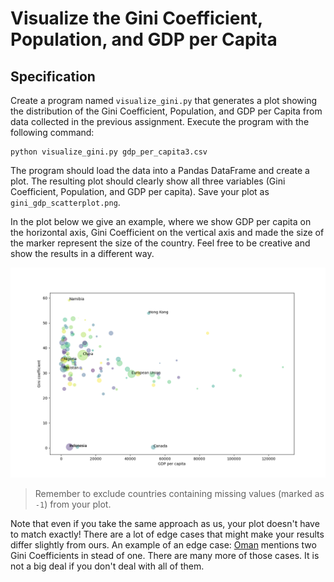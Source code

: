 # Visualize the Gini Coefficient, Population, and GDP per Capita

## Specification

Create a program named `visualize_gini.py` that generates a plot showing the distribution of the Gini Coefficient, Population, and GDP per Capita from data collected in the previous assignment. Execute the program with the following command:

    python visualize_gini.py gdp_per_capita3.csv

The program should load the data into a Pandas DataFrame and create a plot. The resulting plot should clearly show all three variables (Gini Coefficient, Population, and GDP per capita). Save your plot as `gini_gdp_scatterplot.png`.

In the plot below we give an example, where we show GDP per capita on the horizontal axis, Gini Coefficient on the vertical axis and made the size of the marker represent the size of the country. Feel free to be creative and show the results in a different way.

![](final.png)

> Remember to exclude countries containing missing values (marked as `-1`) from your plot.

Note that even if you take the same approach as us, your plot doesn't have to match exactly! There are a lot of edge cases that might make your results differ slightly from ours. An example of an edge case: [Oman](https://spcourse.github.io/wiki/106/index.html) mentions two Gini Coefficients in stead of one. There are many more of those cases. It is not a big deal if you don't deal with all of them.
